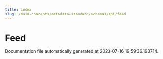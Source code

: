 ```yaml
---
title: index
slug: /main-concepts/metadata-standard/schemas/api/feed
---
```


# Feed

Documentation file automatically generated at 2023-07-16 19:59:36.193714.

